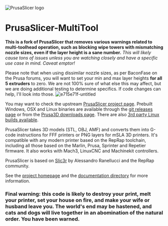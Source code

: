 
![PrusaSlicer logo](/resources/icons/PrusaSlicer.png?raw=true)

# PrusaSlicer-MultiTool

**This is a fork of PrusaSlicer that removes various warnings related to multi-toolhead operation, such as blocking wipe towers with mismatching nozzle sizes, even if the layer height is a sane number.**  *This will likely cause tons of issues unless you are watching closely and have a specific use case in mind.  Caveat emptor!*

Please note that when using dissimilar nozzle sizes, as per BaconFase on the Prusa forums, you will want to set your min and max layer heights **for all 5 extruders** to zero.  We are not 100% sure of what else this may affect, but we are doing additional testing to determine specifics. If code changes can help, I'll look into those.
![e715e71f-untitled](https://github.com/user-attachments/assets/03b94596-dec7-42d9-adff-3e50207c7199)


You may want to check the upstream [PrusaSlicer project page](https://www.prusa3d.com/prusaslicer/).
Prebuilt Windows, OSX and Linux binaries are available through the [git releases page](https://github.com/prusa3d/PrusaSlicer/releases) or from the [Prusa3D downloads page](https://www.prusa3d.com/drivers/). There are also [3rd party Linux builds available](https://github.com/prusa3d/PrusaSlicer/wiki/PrusaSlicer-on-Linux---binary-distributions).

PrusaSlicer takes 3D models (STL, OBJ, AMF) and converts them into G-code
instructions for FFF printers or PNG layers for mSLA 3D printers. It's
compatible with any modern printer based on the RepRap toolchain, including all
those based on the Marlin, Prusa, Sprinter and Repetier firmware. It also works
with Mach3, LinuxCNC and Machinekit controllers.

PrusaSlicer is based on [Slic3r](https://github.com/Slic3r/Slic3r) by Alessandro Ranellucci and the RepRap community.

See the [project homepage](https://www.prusa3d.com/slic3r-prusa-edition/) and
the [documentation directory](doc/) for more information.

### Final warning: this code is likely to destroy your print, melt your printer, set your house on fire, and make your wife or husband leave you. The world's end may be hastened, and cats and dogs will live together in an abomination of the natural order.  You have been warned.
